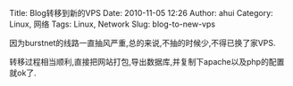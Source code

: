 Title: Blog转移到新的VPS
Date: 2010-11-05 12:26
Author: ahui
Category: Linux, 网络
Tags: Linux, Network
Slug: blog-to-new-vps

因为burstnet的线路一直抽风严重,总的来说,不抽的时候少,不得已换了家VPS.  

转移过程相当顺利,直接把网站打包,导出数据库,并复制下apache以及php的配置就ok了.
